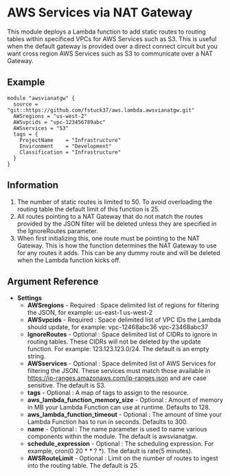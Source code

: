 AWS Services via NAT Gateway
=============

This module deploys a Lambda function to add static routes to routing tables within specificed VPCs for AWS Services such as S3.
This is useful when the default gateway is provided over a direct connect circuit but you want cross region AWS Services such as S3 to communicate over a NAT Gateway.


Example
------------
```
module "awsvianatgw" {
  source = "git::https://github.com/fstuck37/aws.lambda.awsvianatgw.git"
  AWSregions = "us-west-2"
  AWSvpcids = "vpc-123456789abc"
  AWSservices = "S3"
  tags = { 
    ProjectName    = "Infrastructure"
    Environment    = "Development"
    Classification = "Infrastructure"
  }
}
```
Information
------------
1. The number of static routes is limited to 50. To avoid overloading the routing table the default limit of this function is 25.
2. All routes pointing to a NAT Gateway that do not match the routes provided by the JSON filter will be deleted unless they are specified in the IgnoreRoutes parameter.
3. When first initializing this, one route must be pointing to the NAT Gateway. This is how the function determines the NAT Gateway to use for any routes it adds. This can be any dummy route and will be deleted when the Lambda function kicks off.

Argument Reference
------------
* **Settings**
   * **AWSregions** - Required : Space delimited list of regions for filtering the JSON, for example: us-east-1 us-west-2
   * **AWSvpcids** - Required : Space delimited list of VPC IDs the Lambda should update, for example: vpc-12468abc36 vpc-23468abc37
   * **IgnoreRoutes** - Optional : Space delimited list of CIDRs to ignore in routing tables. These CIDRs will not be deleted by the update function. For example: 123.123.123.0/24. The default is an empty string.
   * **AWSservices** - Optional : Space delimited list of AWS Services for filtering the JSON. These services must match those available in https://ip-ranges.amazonaws.com/ip-ranges.json and are case sensitive. The default is S3.
   * **tags** - Optional : A map of tags to assign to the resource.  
   * **aws_lambda_function_memory_size** - Optional : Amount of memory in MB your Lambda Function can use at runtime. Defaults to 128.
   * **aws_lambda_function_timeout** - Optional : The amount of time your Lambda Function has to run in seconds. Defaults to 300.
   * **name** - Optional : The name parameter is used to name various components within the module. The default is awsvianatgw.
   * **schedule_expression** - Optional : The scheduling expression. For example, cron(0 20 * * ? *). The default is rate(5 minutes).
   * **AWSRouteLimit** - Optional : Limit on the number of routes to ingest into the routing table. The default is 25.
